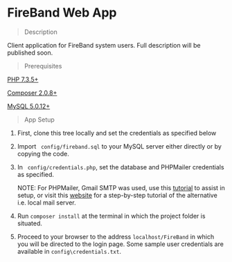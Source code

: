 # FireBand Web App
> Description

Client application for FireBand system users. Full description will be published soon. 

> Prerequisites

[PHP 7.3.5+](https://www.php.net/downloads.php)

[Composer 2.0.8+](https://getcomposer.org/download/)

[MySQL 5.0.12+](https://dev.mysql.com/downloads/installer/)

> App Setup

1. First, clone this tree locally and set the credentials as specified below

2. Import ``` config/fireband.sql``` to your MySQL server either directly or by copying the code. 

3. In ``` config/credentials.php```, set the database and PHPMailer credentials as specified. 
    
    NOTE: For PHPMailer, Gmail SMTP was used, use this [tutorial](https://netcorecloud.com/tutorials/send-an-email-via-gmail-smtp-server-using-php/) to assist in setup, or visit this [website](https://www.sitepoint.com/sending-emails-php-phpmailer/) for a step-by-step tutorial of the alternative i.e. local mail server.

4. Run ```composer install``` at the terminal in which the project folder is situated.

5. Proceed to your browser to the address ```localhost/FireBand``` in which you will be directed to the login page. Some sample user credentials are available in ```config\credentials.txt```.
            